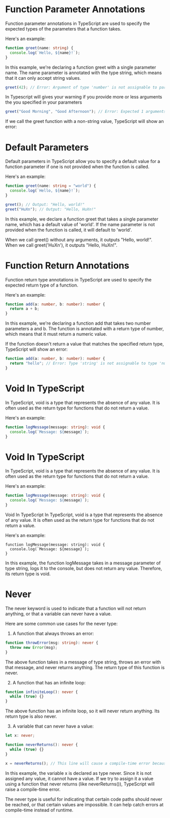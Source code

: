 # Function Parameter Annotations

Function parameter annotations in TypeScript are used to specify the expected types of the parameters that a function takes.

Here's an example:

```ts
function greet(name: string) {
  console.log(`Hello, ${name}!`);
}
```

In this example, we're declaring a function greet with a single parameter name. The name parameter is annotated with the type string, which means that it can only accept string values.

```ts
greet(42); // Error: Argument of type 'number' is not assignable to parameter of type 'string'.
```

In Typescript will gives your warning if you provide more or less arguments the you specified in your parameters

```ts
greet("Good Morning", "Good Afternoon"); // Error: Expected 1 arguments, but got 2
```

If we call the greet function with a non-string value, TypeScript will show an error:

# Default Parameters

Default parameters in TypeScript allow you to specify a default value for a function parameter if one is not provided when the function is called.

Here's an example:

```ts
function greet(name: string = "world") {
  console.log(`Hello, ${name}!`);
}

greet(); // Output: "Hello, world!"
greet("HuXn"); // Output: "Hello, HuXn!"
```

In this example, we declare a function greet that takes a single parameter name, which has a default value of 'world'. If the name parameter is not provided when the function is called, it will default to 'world'.

When we call greet() without any arguments, it outputs "Hello, world!". When we call greet('HuXn'), it outputs "Hello, HuXn!".

# Function Return Annotations

Function return type annotations in TypeScript are used to specify the expected return type of a function.

Here's an example:

```ts
function add(a: number, b: number): number {
  return a + b;
}
```

In this example, we're declaring a function add that takes two number parameters a and b. The function is annotated with a return type of number, which means that it must return a numeric value.

If the function doesn't return a value that matches the specified return type, TypeScript will show an error:

```ts
function add(a: number, b: number): number {
  return "hello"; // Error: Type 'string' is not assignable to type 'number'.
}
```

# Void In TypeScript

In TypeScript, void is a type that represents the absence of any value. It is often used as the return type for functions that do not return a value.

Here's an example:

```ts
function logMessage(message: string): void {
  console.log(`Message: ${message}`);
}
```

# Void In TypeScript

In TypeScript, void is a type that represents the absence of any value. It is often used as the return type for functions that do not return a value.

Here's an example:

```ts
function logMessage(message: string): void {
  console.log(`Message: ${message}`);
}
```

Void In TypeScript
In TypeScript, void is a type that represents the absence of any value. It is often used as the return type for functions that do not return a value.

Here's an example:

```
function logMessage(message: string): void {
  console.log(`Message: ${message}`);
}
```

In this example, the function logMessage takes in a message parameter of type string, logs it to the console, but does not return any value. Therefore, its return type is void.

# Never

The never keyword is used to indicate that a function will not return anything, or that a variable can never have a value.

Here are some common use cases for the never type:

1. A function that always throws an error:

```ts
function throwError(msg: string): never {
  throw new Error(msg);
}
```

The above function takes in a message of type string, throws an error with that message, and never returns anything. The return type of this function is never.

2. A function that has an infinite loop:

```ts
function infiniteLoop(): never {
  while (true) {}
}
```

The above function has an infinite loop, so it will never return anything. Its return type is also never.

3. A variable that can never have a value:

```ts
let x: never;

function neverReturns(): never {
  while (true) {}
}

x = neverReturns(); // This line will cause a compile-time error because the function never returns
```

In this example, the variable x is declared as type never. Since it is not assigned any value, it cannot have a value. If we try to assign it a value using a function that never returns (like neverReturns()), TypeScript will raise a compile-time error.

The never type is useful for indicating that certain code paths should never be reached, or that certain values are impossible. It can help catch errors at compile-time instead of runtime.
